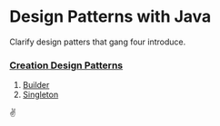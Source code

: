 # **Design Patterns with Java**

Clarify design patters that gang four introduce.

### [Creation Design Patterns](https://github.com/DevYmA/design-patterns/tree/master/src/main/java/com/yma/designpatterns/)
   1. [Builder](https://github.com/DevYmA/design-patterns/tree/master/src/main/java/com/yma/designpatterns/creational/builder)
   2. [Singleton](https://github.com/DevYmA/design-patterns/tree/master/src/main/java/com/yma/designpatterns/creational/singleton)


:v:

